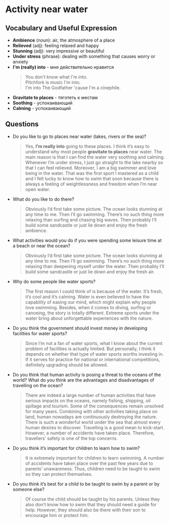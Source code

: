 # Activity near water
## Vocabulary and Useful Expression
* **Ambience** (noun): air, the atmosphere of a place
* **Relieved** (adj): feeling relaxed and happy
* **Stunning** (adj): very impressive or beautiful
* **Under stress** (phrase): dealing with something that causes worry or anxiety
* **I'm (really) into** - мне действительно нравится
    > You don't know what I'm into.  
    > Pitchfork is music I'm into.  
    > I'm into The Godfather 'cause I'm a cinephile.
* **Gravitate to places** - тяготеть к местам
* **Soothing** - успокаивающий
* **Calming** - успокаивающий
## Questions
* Do you like to go to places near water (lakes, rivers or the sea)? 
    > Yes, **I’m really into** going to these places. I think it’s easy to understand why most people **gravitate to places** near water. The main reason is that I can find the water very soothing and calming. Whenever I’m under stress, I just go straight to the lake nearby so that I can feel relieved. Moreover, I am a big swimmer and love being in the water. That was the first sport I mastered as a child and I felt lucky to know how to swim that soon because there is always a feeling of weightlessness and freedom when I’m near open water.
* What do you like to do there? 
    > Obviously I’d first take some picture. The ocean looks stunning at any time to me. Then I’ll go swimming. There’s no such thing more relaxing than surfing and chasing big waves. Then probably I’ll build some sandcastle or just lie down and enjoy the fresh ambience.
* What activities would you do if you were spending some leisure time at a beach or near the ocean? 
    > Obviously I’d first take some picture. The ocean looks stunning at any time to me. Then I’ll go swimming. There’s no such thing more relaxing than deepening myself under the water. Then probably I’ll build some sandcastle or just lie down and enjoy the fresh air.
* Why do some people like water sports? 
    > The first reason I could think of is because of the water. It’s fresh, it’s cool and it’s calming. Water is even believed to have the capability of easing our mind, which might explain why people love swimming. Besides, when it comes to diving, surfing or canoeing, the story is totally different. Extreme sports under the water bring about unforgettable experiences with the nature.
* Do you think the government should invest money in developing facilities for water sports?
    > Since I’m not a fan of water sports, what I know about the current problem of facilities is actually limited. But personally, I think it depends on whether that type of water sports worths investing in. If it serves for practice for national or international competitions, definitely upgrading should be allowed.
* Do you think that human activity is posing a threat to the oceans of the world? What do you think are the advantages and disadvantages of travelling on the ocean? 
    > There are indeed a large number of human activities that have serious impacts on the oceans, namely fishing, shipping, oil spillage and tourism. Some of the consequences remain unsolved for many years. Combining with other activities taking place on land, human nowadays are continuously destroying the nature. There is such a wonderful world under the sea that almost every human desires to discover. Travelling is a good mean to kick-start. However, a number of accidents have taken place. Therefore, travellers’ safety is one of the top concerns.
* Do you think it’s important for children to learn how to swim? 
    > It is extremely important for children to learn swimming. A number of accidents have taken place over the past few years due to parents’ unawareness. Thus, children need to be taught to swim so they can protect themselves.
* Do you think it’s best for a child to be taught to swim by a parent or by someone else? 
    > Of course the child should be taught by his parents. Unless they also don’t know how to swim that they should need a guide for help. However, they should also be there with their son to encourage him or protect him.


